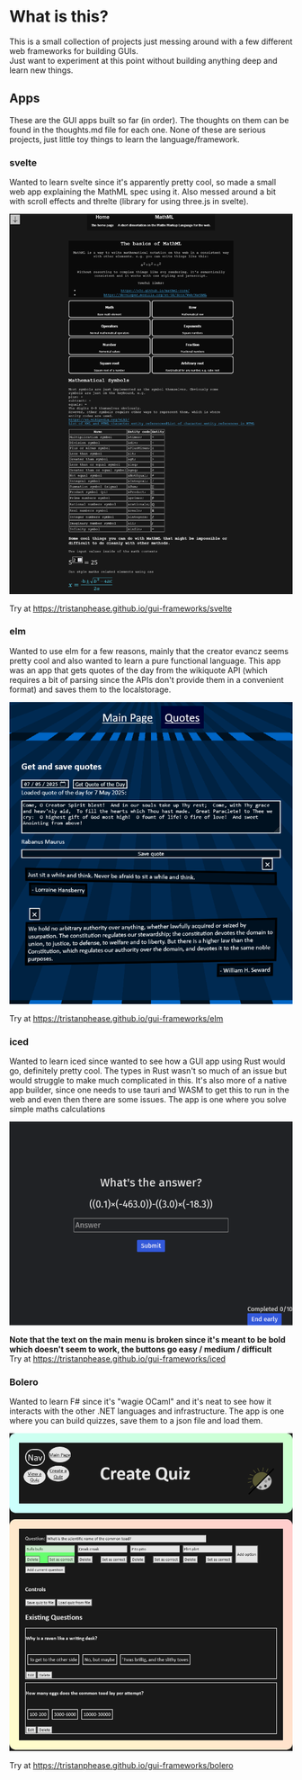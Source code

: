 # What is this?

This is a small collection of projects just messing around with a few different web frameworks for building GUIs.   
Just want to experiment at this point without building anything deep and learn new things.  

## Apps

These are the GUI apps built so far (in order). The thoughts on them can be found in the thoughts.md file for each one. None of these are serious projects, just little toy things to learn the language/framework.

### svelte

Wanted to learn svelte since it's apparently pretty cool, so made a small web app explaining the MathML spec using it. Also messed around a bit with scroll effects and threlte (library for using three.js in svelte).

![svelte image](./img/svelte.png)

Try at https://tristanphease.github.io/gui-frameworks/svelte

### elm

Wanted to use elm for a few reasons, mainly that the creator evancz seems pretty cool and also wanted to learn a pure functional language. This app was an app that gets quotes of the day from the wikiquote API (which requires a bit of parsing since the APIs don't provide them in a convenient format) and saves them to the localstorage.

![elm image](./img/elm.png)

Try at https://tristanphease.github.io/gui-frameworks/elm

### iced

Wanted to learn iced since wanted to see how a GUI app using Rust would go, definitely pretty cool. The types in Rust wasn't so much of an issue but would struggle to make much complicated in this. It's also more of a native app builder, since one needs to use tauri and WASM to get this to run in the web and even then there are some issues. The app is one where you solve simple maths calculations 

![iced image](./img/iced.png)

**Note that the text on the main menu is broken since it's meant to be bold which doesn't seem to work, the buttons go easy / medium / difficult**  
Try at https://tristanphease.github.io/gui-frameworks/iced

### Bolero

Wanted to learn F# since it's "wagie OCaml" and it's neat to see how it interacts with the other .NET languages and infrastructure. The app is one where you can build quizzes, save them to a json file and load them.

![bolero image](./img/bolero.png)

Try at https://tristanphease.github.io/gui-frameworks/bolero
